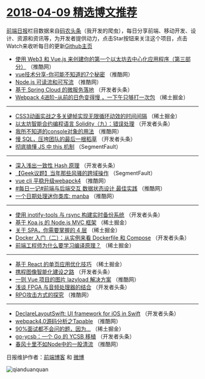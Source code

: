 # [2018-04-09 精选博文推荐](https://toutiao.qdkfweb.cn/date/2018/04/09)

[前端日报](https://qdkfweb.cn/c/news)栏目数据来自[码农头条](https://toutiao.qdkfweb.cn/)（我开发的爬虫），每日分享前端、移动开发、设计、资源和资讯等，为开发者提供动力，点击Star按钮来关注这个项目，点击Watch来收听每日的更新[Github主页](https://github.com/kujian/frontendDaily)
* [使用 Web3 和 Vue.js 来创建你的第一个以太坊去中心化应用程序（第三部分）](https://toutiao.qdkfweb.cn/70018.html) （推酷网）
* [vue技术分享-你可能不知道的7个秘密](https://toutiao.qdkfweb.cn/70009.html) （推酷网）
* [Node.js 可读流和可写流](https://toutiao.qdkfweb.cn/70010.html) （推酷网）
* [基于 Spring Cloud 的微服务落地](https://toutiao.qdkfweb.cn/69980.html) （开发者头条）
* [Webpack 4进阶&#8211;从前的日色变得慢 ，一下午只够打一次包](https://toutiao.qdkfweb.cn/69964.html) （稀土掘金）

***
* [CSS3动画实战之多关键帧实现无限循环动效的时间间隔](https://toutiao.qdkfweb.cn/69960.html) （稀土掘金）
* [以太坊智能合约编程语言 Solidity（九）：错误处理](https://toutiao.qdkfweb.cn/69983.html) （开发者头条）
* [我所不知道的console对象的用法](https://toutiao.qdkfweb.cn/70019.html) （推酷网）
* [慢 SQL，压垮团队的最后一根稻草](https://toutiao.qdkfweb.cn/69966.html) （开发者头条）
* [彻底搞懂 JS 中 this 机制](https://toutiao.qdkfweb.cn/69956.html) （SegmentFault）

***
* [深入浅出一致性 Hash 原理](https://toutiao.qdkfweb.cn/69979.html) （开发者头条）
* [【Geek议题】当年那些风骚的跨域操作](https://toutiao.qdkfweb.cn/69957.html) （SegmentFault）
* [vue cli 平稳升级webapck4](https://toutiao.qdkfweb.cn/70015.html) （推酷网）
* [#每日一记#前端与后端交互 数据状态设计 最佳实践](https://toutiao.qdkfweb.cn/70016.html) （推酷网）
* [一个日期处理迷你类库: manba](https://toutiao.qdkfweb.cn/70017.html) （推酷网）

***
* [使用 inotify-tools 与 rsync 构建实时备份系统](https://toutiao.qdkfweb.cn/69982.html) （开发者头条）
* [基于 Koa.js 的 Node.js MVC 框架](https://toutiao.qdkfweb.cn/70109.html) （稀土掘金）
* [关于 SPA，你需要掌握的 4 层](https://toutiao.qdkfweb.cn/69965.html) （稀土掘金）
* [Docker 入门（二）：从实例来看 Dockerfile 和 Compose](https://toutiao.qdkfweb.cn/69973.html) （开发者头条）
* [前端工程师为什么要学习编译原理？](https://toutiao.qdkfweb.cn/69961.html) （稀土掘金）

***
* [基于 React 的单页应用优化技巧](https://toutiao.qdkfweb.cn/69962.html) （稀土掘金）
* [携程图像智能化建设之路](https://toutiao.qdkfweb.cn/69975.html) （开发者头条）
* [一则 Vue 项目的图片 lazyload 解决方案](https://toutiao.qdkfweb.cn/70012.html) （推酷网）
* [浅谈 FPGA 与音频处理器的结合](https://toutiao.qdkfweb.cn/69978.html) （开发者头条）
* [RPO攻击方式的探究](https://toutiao.qdkfweb.cn/70013.html) （推酷网）

***
* [DeclareLayoutSwift: UI framework for iOS in Swift](https://toutiao.qdkfweb.cn/69981.html) （开发者头条）
* [webpack4.0源码分析之Tapable](https://toutiao.qdkfweb.cn/70067.html) （推酷网）
* [90%面试都不会问的题，因为&#8230;](https://toutiao.qdkfweb.cn/70101.html) （稀土掘金）
* [go-ycsb：一个 Go 的 YCSB 移植](https://toutiao.qdkfweb.cn/69972.html) （开发者头条）
* [春风十里不如Node中的一股清流](https://toutiao.qdkfweb.cn/70068.html) （推酷网）

日报维护作者：[前端博客](https://qdkfweb.cn/) 和 [微博](https://qdkfweb.cn/go/weibo)

![qianduanquan](https://user-images.githubusercontent.com/3055447/38488476-24bcf5c4-3c16-11e8-899b-db06928da23c.jpg)